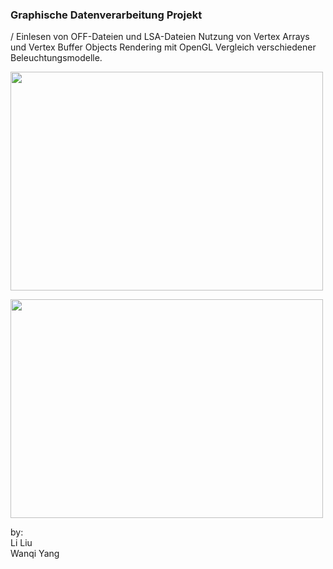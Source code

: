 ### Graphische Datenverarbeitung Projekt

  / Einlesen von OFF-Dateien und LSA-Dateien
Nutzung von Vertex Arrays und Vertex Buffer Objects
Rendering mit OpenGL
Vergleich verschiedener Beleuchtungsmodelle.

<p float="left">
  <img src="https://github.com/LiLiu1118/Graphische_Datenverarbeitung/blob/main/flat_shader.jpg" width="500" height="350"/>
</p>

<p float="left">
  <img src="https://github.com/LiLiu1118/Graphische_Datenverarbeitung/blob/main/toon_shader.jpg" width="500" height="350"/>
</p>



by:  
Li Liu  
Wanqi Yang     
